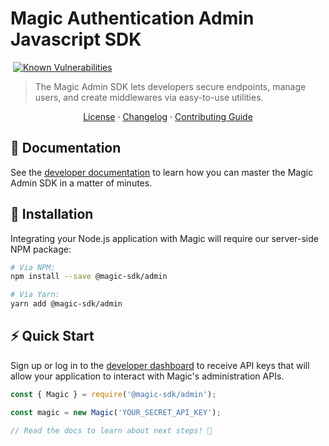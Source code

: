 # Magic Authentication Admin Javascript SDK

[![<MagicHQ>](https://circleci.com/gh/MagicHQ/magic-admin-js.svg?style=shield)](https://circleci.com/gh/MagicHQ/magic-admin-js)
[![Known Vulnerabilities](https://snyk.io/test/github/MagicHQ/magic-admin-js/badge.svg?targetFile=package.json)](https://snyk.io/test/github/MagicHQ/magic-admin-js?targetFile=package.json)

> The Magic Admin SDK lets developers secure endpoints, manage users, and create middlewares via easy-to-use utilities.

<p align="center">
  <a href="./LICENSE">License</a> ·
  <a href="./CHANGELOG.md">Changelog</a> ·
  <a href="./CONTRIBUTING.md">Contributing Guide</a>
</p>

## 📖 Documentation

See the [developer documentation](https://docs.magic.link/admin-sdk/node-js) to learn how you can master the Magic Admin SDK in a matter of minutes.

## 🔗 Installation

Integrating your Node.js application with Magic will require our server-side NPM package:

```bash
# Via NPM:
npm install --save @magic-sdk/admin

# Via Yarn:
yarn add @magic-sdk/admin
```

## ⚡️ Quick Start

Sign up or log in to the [developer dashboard](https://dashboard.magic.link) to receive API keys that will allow your application to interact with Magic's administration APIs.

```ts
const { Magic } = require('@magic-sdk/admin');

const magic = new Magic('YOUR_SECRET_API_KEY');

// Read the docs to learn about next steps! 🚀
```
